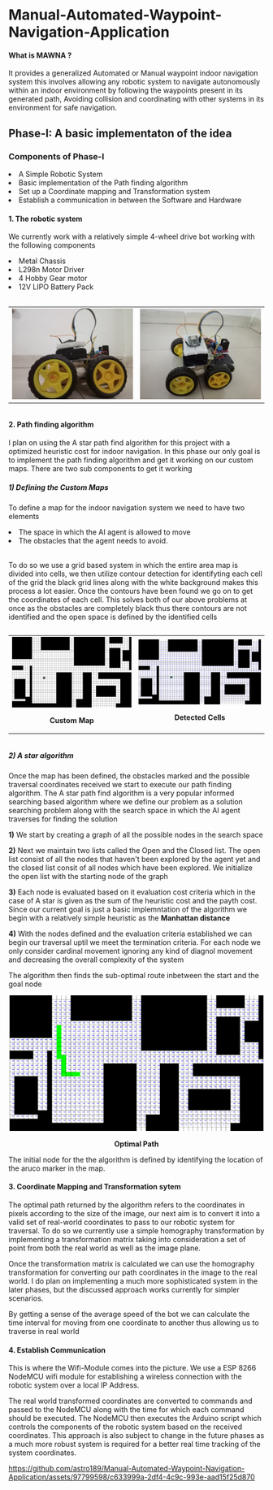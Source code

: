 # Manual-Automated-Waypoint-Navigation-Application
<h4>What is MAWNA ?</h4>
<p>It provides a generalized Automated or Manual waypoint indoor navigation system this involves  allowing any robotic system to navigate autonomously within an indoor environment by following the waypoints present in its generated path, Avoiding collision and coordinating with other systems in its environment for safe navigation.</p>

<h2>Phase-I: A basic implementaton of the idea</h2>
<h3>Components of Phase-I</h3>
<li>A Simple Robotic System</li>
<li>Basic implementation of the Path finding algorithm</li>
<li>Set up a Coordinate mapping and Transformation system</li>
<li>Establish a communication in between the Software and Hardware</li>

<H4>1. The robotic system</H4>
<p>We currently work with a relatively simple 4-wheel drive bot working with the following components</p>
<li>Metal Chassis</li>
<li>L298n Motor Driver</li>
<li>4 Hobby Gear motor</li>
<li>12V LIPO Battery Pack</li>
<br>
 <div align="center" style="display: flex; justify-content: space-between;">
        <table>
           <tr>
             <td align="center">
               <img src="https://github.com/astro189/Manual-Automated-Waypoint-Navigation-Application/blob/main/Readme_files/IMG20231216015212.jpg" alt="Bot image 1" width="300">
             </td>
             <td align="center">
               <img src="https://github.com/astro189/Manual-Automated-Waypoint-Navigation-Application/blob/main/Readme_files/IMG20231216015219.jpg" alt="Bot Image 2" width="300">
             </td>
           </tr>
      </table>
  </div>
  
<h4>2. Path finding algorithm</h4>

<p>I plan on using the A star path find algorithm for this project with a optimized heuristic cost for indoor navigation. In this phase our only goal is to implement the path finding algorithm and get it working on our custom maps. There are two sub components to get it working</p>
<h5>1) Defining the Custom Maps</h5>
<p>To define a map for the indoor navigation system we need to have two elements</p>
<li>The space in which the AI agent is allowed to move</li> 
<li>The obstacles that the agent needs to avoid.</li>
<br>
<p>To do so we use a grid based system in which the entire area map is divided into cells, we then utilize contour detection for identifyting each cell of the grid the black grid lines along with the white background makes this process a lot easier. Once the contours have been found we go on to get the coordinates of each cell. This solves both of our above problems at once as the obstacles are completely black thus there contours are not identified and the open space is defined by the identified cells</p>

<div align="center" style="display: flex; justify-content: space-between;">
        <table>
           <tr>
             <td align="center">
               <img src="https://github.com/astro189/Manual-Automated-Waypoint-Navigation-Application/blob/main/Photos/Final_Map1.png" alt="Custom Map" width="500">
               <p><b>Custom Map</b></p>
             </td>
             <td align="center">
               <img src="https://github.com/astro189/Manual-Automated-Waypoint-Navigation-Application/blob/main/Readme_files/Detected%20Map.png" alt="Cells Detected" width="500">
               <p><b>Detected Cells</b></p>
             </td>
           </tr>
      </table>
  </div>


<h5>2) A star algorithm</h5>
<p>Once the map has been defined, the obstacles marked and the possible traversal coordinates received we start to execute our path finding algorithm. The A star path find algorithm is a very popular informed searching based algorithm where we define our problem as a solution searching problem along with the search space in which the AI agent traverses for finding the solution</p>
<p><b>1)</b> We start by creating a graph of all the possible nodes in the search space</p>
<p><b>2)</b> Next we maintain two lists called the Open and the Closed list. The open list consist of all the nodes that haven't been explored by the agent yet and the closed list consit of all nodes which have been explored. We initialize the open list with the starting node of the graph</p>
<p><b>3)</b> Each node is evaluated based on it evaluation cost criteria which in the case of A star is given as the sum of the heuristic cost and the payth cost. Since our current goal is just a basic implemntation of the algorithm we begin with a relatively simple heuristic as the <b>Manhattan distance</b></p>
<p><b>4)</b> With the nodes defined and the evaluation criteria established we can begin our traversal uptil we meet the termination criteria. For each node we only consider cardinal movement ignoring any kind of diagnol movement and decreasing the overall complexity of the system</p>

<p>The algorithm then finds the sub-optimal route inbetween the start and the goal node</p>
 <p align="center"><img src="https://github.com/astro189/Manual-Automated-Waypoint-Navigation-Application/blob/main/Photos/output.png" alt="Path" width="500"></p>
 <p align="center"><b>Optimal Path</b></p>

<p>The initial node for the the algorithm is defined by identifying the location of the aruco marker in the map.</p>

<h4>3. Coordinate Mapping and Transformation sytem</h4>
<P>The optimal path returned by the algorithm refers to the coordinates in pixels according to the size of the image, our next aim is to convert it into a valid set of real-world coordinates to pass to our robotic system for traversal. To do so we currently use a simple homography transformation by implementing a transformation matrix taking into consideration a set of point from both the real world as well as the image plane.</P>
<p>Once the transformation matrix is calculated we can use the homography transformation for converting our path coordinates in the image to the real world. I do plan on implementing a much more sophisticated system in the later phases, but the discussed approach works currently for simpler scenarios.</P>
<p>By getting a sense of the average speed of the bot we can calculate the time interval for moving from one coordinate to another thus allowing us to traverse in real world</p>

<h4>4. Establish Communication</h4>

<p>This is where the Wifi-Module comes into the picture. We use a ESP 8266 NodeMCU wifi module for establishing a wireless connection with the robotic system over a local IP Address.</p>
<p>The real world transformed coordinates are converted to commands and passed to the NodeMCU along with the time for which each command should be executed. The NodeMCU then executes the Arduino script which controls the components of the robotic system based on the received coordinates. This approach is also subject to change in the future phases as a much more robust system is required for a better real time tracking of the system coordinates.</p>

https://github.com/astro189/Manual-Automated-Waypoint-Navigation-Application/assets/97799598/c633999a-2df4-4c9c-993e-aad15f25d870



